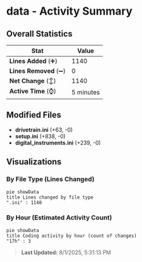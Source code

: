 # data - Activity Summary 

## Overall Statistics

| Stat                   | Value                                                             |
| ---------------------- | ----------------------------------------------------------------- |
| **Lines Added** (➕)   | 1140                                          |
| **Lines Removed** (➖) | 0                                        |
| **Net Change** (↕)    | 1140                |
| **Active Time** (⌚)   | 5 minutes |


## Modified Files
- **drivetrain.ini** (+63, -0)
- **setup.ini** (+838, -0)
- **digital_instruments.ini** (+239, -0)

## Visualizations

### By File Type (Lines Changed)

```mermaid
pie showData
title Lines changed by file type
".ini" : 1140
```

### By Hour (Estimated Activity Count)

```mermaid
pie showData
title Coding activity by hour (count of changes)
"17h" : 3
```


> **Last Updated:** 8/1/2025, 5:31:13 PM